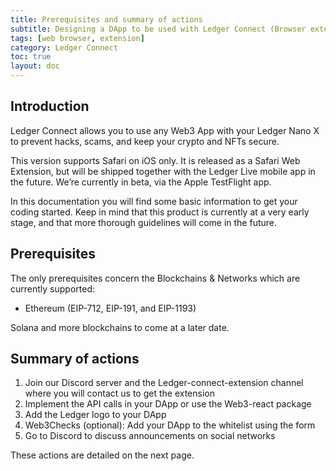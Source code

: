 ```yaml
---
title: Prerequisites and summary of actions
subtitle: Designing a DApp to be used with Ledger Connect (Browser extension in Safari)
tags: [web browser, extension]
category: Ledger Connect
toc: true
layout: doc
---
```


## Introduction

Ledger Connect allows you to use any Web3 App with your Ledger Nano X to prevent hacks, scams, and keep your crypto and NFTs secure.

This version supports Safari on iOS only. It is released as a Safari Web Extension, but will be shipped together with the Ledger Live mobile app in the future. We’re currently in beta, via the Apple TestFlight app.

In this documentation you will find some basic information to get your coding started. Keep in mind that this product is currently at a very early stage, and that more thorough guidelines will come in the future.


## Prerequisites

The only prerequisites concern the Blockchains & Networks which are currently supported:

- Ethereum (EIP-712, EIP-191, and EIP-1193)

Solana and more blockchains to come at a later date.


## Summary of actions

1. Join our Discord server and the Ledger-connect-extension channel where you will contact us to get the extension 
2. Implement the API calls in your DApp or use the Web3-react package
3. Add the Ledger logo to your DApp
4. Web3Checks (optional): Add your DApp to the whitelist using the form
5. Go to Discord to discuss announcements on social networks

These actions are detailed on the next page.
